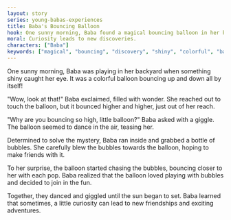 ```yaml
---
layout: story
series: young-babas-experiences
title: Baba's Bouncing Balloon
hook: One sunny morning, Baba found a magical bouncing balloon in her backyard. But what made it bounce so high?
moral: Curiosity leads to new discoveries.
characters: ["Baba"]
keywords: ["magical", "bouncing", "discovery", "shiny", "colorful", "balloons", "wonder", "mystery", "bubbles", "friendship"]
---
```


One sunny morning, Baba was playing in her backyard when something shiny caught her eye. It was a colorful balloon bouncing up and down all by itself!

"Wow, look at that!" Baba exclaimed, filled with wonder. She reached out to touch the balloon, but it bounced higher and higher, just out of her reach.

"Why are you bouncing so high, little balloon?" Baba asked with a giggle. The balloon seemed to dance in the air, teasing her.

Determined to solve the mystery, Baba ran inside and grabbed a bottle of bubbles. She carefully blew the bubbles towards the balloon, hoping to make friends with it.

To her surprise, the balloon started chasing the bubbles, bouncing closer to her with each pop. Baba realized that the balloon loved playing with bubbles and decided to join in the fun.

Together, they danced and giggled until the sun began to set. Baba learned that sometimes, a little curiosity can lead to new friendships and exciting adventures.
